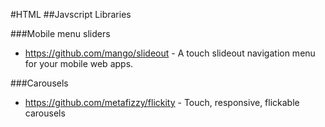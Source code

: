 #HTML
##Javscript Libraries

###Mobile menu sliders
* https://github.com/mango/slideout - A touch slideout navigation menu for your mobile web apps.

###Carousels
* https://github.com/metafizzy/flickity - Touch, responsive, flickable carousels
